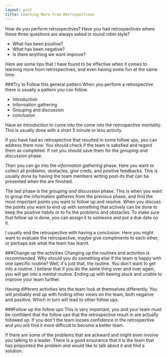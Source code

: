 ```yaml
---
layout: post
title: Learning More from Retrospectives
--- 
```


How do you perform retrospectives? Have you had retrospectives where these three questions are always asked in round robin style?
- What has been positive? 
- What has been negative? 
- Is there anything we want improve? 

Here are some tips that I have found to be effective when it comes to learning more from retrospectives, and even having some fun at the same time.

###Try to Follow this general pattern
When you perform a retrospective there is usually a pattern you can follow. 
- Introduction
- Information gathering
- Grouping and discussion
- conclusion

Have an _Introduction_ to come into the come into the retrospective mentality. This is usually done with a short 5 minute or less activity.

If you have had an retrospective that resulted in some follow ups, you can address them now. You should check if the team is satisfied and regard them as completed. If not you should save them for the _grouping and discussion_ phase.

Then you can go into the _information gathering_ phase. Here you want to collect all problems, obstacles, give creds, and positive feedbacks. This is usually done by having the team members writing post-its that can be presented when the are finished.

The last phase is the _grouping and discussion_ phase. This is when you want to group the information gatheres from the previous phase, and find the most important points you want to follow up and resolve. When you discuss the points you want to end up with something that actively can be done to keep the positive habits or to fix the problems and obstacles. To make sure that follow up is done, you can assign it to someone and put a due date on it. 

I usually end the retrospective with having a _conclusion_. Here you might want to evaluate the retrospective, maybe give compliments to each other, or perhaps ask what the team has learnt.

###Change up the activities
Changing up the routines and activities is recommended. Why should you do something else if the team is happy with one specific routine? Well, it's just that, the routine. You don't want to get into a routine. 
I believe that if you do the same thing over and over again, you will get into a mental routine. Ending up with beeing stuck and unable to improve your team further. 

Having different activities lets the team look at themselves differently. You will probably end up with finding other views on the team, both negative and positive. Which in turn will lead to other follow ups.

###Follow up the follow ups
This is very important, you and your team must be confident that the follow ups that the retrospective result in are actually followed up. If you don't the team looses confidence in the retrospective and you will find it more difficult to become a better team.

If there are some of the problems that are ackward and might even involve you talking to a leader. There is a good ensurance that it is the team that has pinpointed the problem and would like to talk about it and find a solution.

###